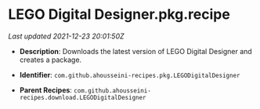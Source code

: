 # LEGO Digital Designer.pkg.recipe

_Last updated 2021-12-23 20:01:50Z_

- **Description**: Downloads the latest version of LEGO Digital Designer and creates a package.

- **Identifier**: `com.github.ahousseini-recipes.pkg.LEGODigitalDesigner`

- **Parent Recipes**: `com.github.ahousseini-recipes.download.LEGODigitalDesigner`
